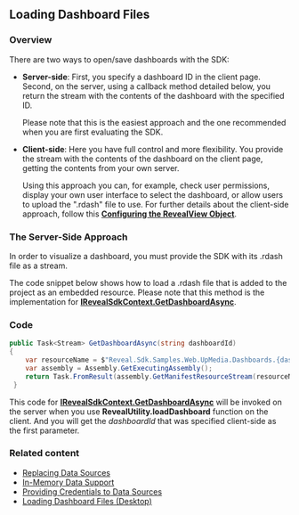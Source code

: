 ## Loading Dashboard Files

### Overview

There are two ways to open/save dashboards with the SDK:

  - **Server-side**: First, you specify a dashboard ID in the client page. Second, on the server, using a callback method detailed below, you return the stream with the contents of the dashboard with the specified ID.

    Please note that this is the easiest approach and the one
    recommended when you are first evaluating the SDK.

  - **Client-side**: Here you have full control and more flexibility. You provide the stream with the contents of the dashboard on the client page, getting the contents from your own server.

    Using this approach you can, for example, check user permissions, display your own user interface to select the dashboard, or allow users to upload the ".rdash" file to use. For further details about the client-side approach, follow this [**Configuring the RevealView
    Object**](configuring-revealview-client-web.md).

### The Server-Side Approach

In order to visualize a dashboard, you must provide the SDK with its .rdash file as a stream.

The code snippet below shows how to load a .rdash file that is added to the project as an embedded resource. Please note that this method is the implementation for [**IRevealSdkContext.GetDashboardAsync**](Infragistics.Reveal.SDK.WebAPI~Infragistics.Sdk.IRevealSdkContext~GetDashboardAsync.html).

### Code

``` csharp
public Task<Stream> GetDashboardAsync(string dashboardId)
{
    var resourceName = $"Reveal.Sdk.Samples.Web.UpMedia.Dashboards.{dashboardId}";
    var assembly = Assembly.GetExecutingAssembly();
    return Task.FromResult(assembly.GetManifestResourceStream(resourceName));
 }
```

This code for
[**IRevealSdkContext.GetDashboardAsync**](nfragistics.Reveal.SDK.WebAPI~Infragistics.Sdk.IRevealSdkContext~GetDashboardAsync.html)
will be invoked on the server when you use **RevealUtility.loadDashboard** function on the client. And you will get the *dashboardId* that was specified client-side as the first parameter.

### Related content
  - [Replacing Data Sources](replacing-data-sources-server-web.md)
  - [In-Memory Data Support](in-memory-data-server-web.md)
  - [Providing Credentials to Data Sources](providing-credentials-datasources-server-web.md)
  - [Loading Dashboard Files (Desktop)](../../desktop-sdk/using-the-desktop-sdk/loading-dashboards-desktop.md)
